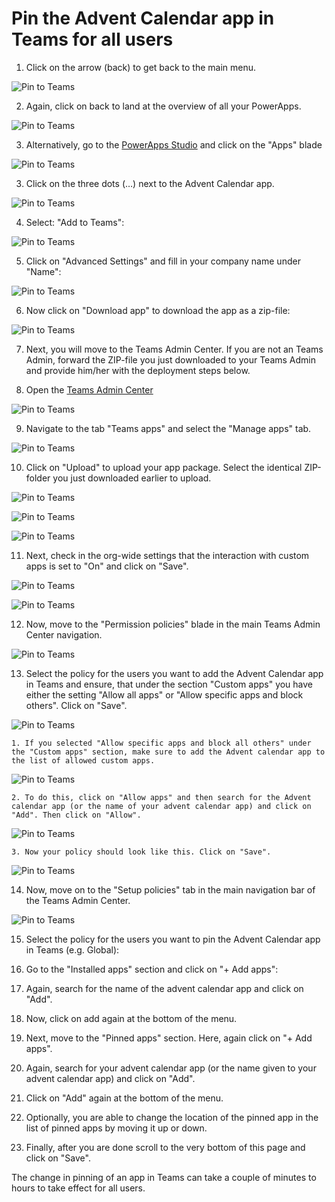 # Pin the Advent Calendar app in Teams for all users
 
1.	Click on the arrow (back) to get back to the main menu.
 
![Pin to Teams](/Readme/Customization/Pin%20to%20Teams/Pin%20to%20Teams%20Step%201.png) 
 
2.	Again, click on back to land at the overview of all your PowerApps.

![Pin to Teams](/Readme/Customization/Pin%20to%20Teams/Pin%20to%20Teams%20Step%202.png) 

3. Alternatively, go to the [PowerApps Studio](https://make.preview.powerapps.com/) and click on the "Apps" blade 

![Pin to Teams](/Readme/Customization/Pin%20to%20Teams/Pin%20to%20Teams%20Step%203.png) 

3.	Click on the three dots (…) next to the Advent Calendar app.

![Pin to Teams](/Readme/Customization/Pin%20to%20Teams/Pin%20to%20Teams%20Step%204.png) 

4.	Select: "Add to Teams":

![Pin to Teams](/Readme/Customization/Pin%20to%20Teams/Pin%20to%20Teams%20Step%205.png) 

5.	Click on "Advanced Settings" and fill in your company name under "Name":

![Pin to Teams](/Readme/Customization/Pin%20to%20Teams/Pin%20to%20Teams%20Step%206.png) 

6.	Now click on "Download app" to download the app as a zip-file:

![Pin to Teams](/Readme/Customization/Pin%20to%20Teams/Pin%20to%20Teams%20Step%207.png) 

7.	Next, you will move to the Teams Admin Center. If you are not an Teams Admin, forward the ZIP-file you just downloaded to your Teams Admin and provide him/her with the deployment steps below.
 
8.	Open the [Teams Admin Center](https://admin.teams.microsoft.com)

![Pin to Teams](/Readme/Customization/Pin%20to%20Teams/Pin%20to%20Teams%20Step%208.png) 

9.	Navigate to the tab "Teams apps" and select the "Manage apps" tab.

![Pin to Teams](/Readme/Customization/Pin%20to%20Teams/Pin%20to%20Teams%20Step%209.png) 

10.	Click on "Upload" to upload your app package. Select the identical ZIP-folder you just downloaded earlier to upload.

![Pin to Teams](/Readme/Customization/Pin%20to%20Teams/Pin%20to%20Teams%20Step%2010.png) 

![Pin to Teams](/Readme/Customization/Pin%20to%20Teams/Pin%20to%20Teams%20Step%2011.png) 

![Pin to Teams](/Readme/Customization/Pin%20to%20Teams/Pin%20to%20Teams%20Step%2012.png) 

11.	Next, check in the org-wide settings that the interaction with custom apps is set to "On" and click on "Save".

![Pin to Teams](/Readme/Customization/Pin%20to%20Teams/Pin%20to%20Teams%20Step%2013.png) 

![Pin to Teams](/Readme/Customization/Pin%20to%20Teams/Pin%20to%20Teams%20Step%2014.png) 

12.	Now, move to the "Permission policies" blade in the main Teams Admin Center navigation.

![Pin to Teams](/Readme/Customization/Pin%20to%20Teams/Pin%20to%20Teams%20Step%2015.png) 
 
13.	Select the policy for the users you want to add the Advent Calendar app in Teams and ensure, that under the section "Custom apps" you have either the setting "Allow all apps" or "Allow specific apps and block others".
Click on "Save".

![Pin to Teams](/Readme/Customization/Pin%20to%20Teams/Pin%20to%20Teams%20Step%2016.png) 

    1. If you selected "Allow specific apps and block all others" under the "Custom apps" section, make sure to add the Advent calendar app to the list of allowed custom apps.

![Pin to Teams](/Readme/Customization/Pin%20to%20Teams/Pin%20to%20Teams%20Step%2017.png) 

    2. To do this, click on "Allow apps" and then search for the Advent calendar app (or the name of your advent calendar app) and click on "Add". Then click on "Allow".
 
 ![Pin to Teams](/Readme/Customization/Pin%20to%20Teams/Pin%20to%20Teams%20Step%2018.png) 
 
    3. Now your policy should look like this. Click on "Save".
    
   ![Pin to Teams](/Readme/Customization/Pin%20to%20Teams/Pin%20to%20Teams%20Step%2019.png) 
 
14.	Now, move on to the "Setup policies" tab in the main navigation bar of the Teams Admin Center.

![Pin to Teams](/Readme/Customization/Pin%20to%20Teams/Pin%20to%20Teams%20Step%2020.png) 

15.	Select the policy for the users you want to pin the Advent Calendar app in Teams (e.g. Global):

16.	Go to the "Installed apps" section and click on "+ Add apps":

17.	Again, search for the name of the advent calendar app and click on "Add".

18.	Now, click on add again at the bottom of the menu.

19.	Next, move to the "Pinned apps" section. Here, again click on "+ Add apps".

20.	Again, search for your advent calendar app (or the name given to your advent calendar app) and click on "Add".

21.	Click on "Add" again at the bottom of the menu.

22.	Optionally, you are able to change the location of the pinned app in the list of pinned apps by moving it up or down.

23.	Finally, after you are done scroll to the very bottom of this page and click on "Save".

The change in pinning of an app in Teams can take a couple of minutes to hours to take effect for all users.
